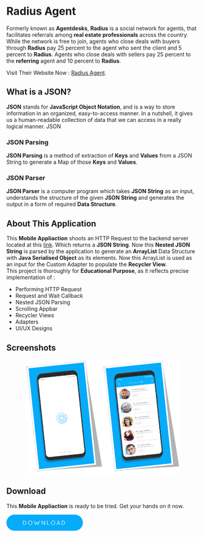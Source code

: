 # Radius Agent

Formerly known as **Agentdesks**, **Radius** is a social network for agents, that facilitates referrals among **real estate professionals** across the country. While the network is free to join, agents who close deals with buyers through **Radius** pay 25 percent to the agent who sent the client and 5 percent to **Radius**. Agents who close deals with sellers pay 25 percent to the **referring** agent and 10 percent to **Radius**.
  
Visit Their Website Now : [Radius Agent](http://radiusagent.com).

## What is a JSON? 

**JSON** stands for **JavaScript Object Notation**, and is a way to store information in an organized, easy-to-access manner. In a nutshell, it gives us a human-readable collection of data that we can access in a really logical manner. JSON

### JSON Parsing

**JSON Parsing** is a method of extraction of **Keys** and **Values** from a JSON String to generate a Map of those **Keys** and **Values**.

### JSON Parser

**JSON Parser** is a computer program which takes **JSON String** as an input, understands the structure of the given **JSON String** and generates the output in a form of required **Data Structure**.

## About This Application

This **Mobile Appliaction** shoots an HTTP Request to the backend server located at this [link](https://raw.githubusercontent.com/iranjith4/radius-intern-mobile/master/users.json). Which returns a **JSON String**. Now this **Nested JSON String** is parsed by the application to generate an **ArrayList** Data Structure with **Java Serialised Object** as its elements. Now this ArrayList is used as an input for the Custom Adapter to populate the **Recycler View**.    
This project is thoroughly for **Educational Purpose**, as it reflects precise implementation of :
  
- Performing HTTP Request
- Request and Wait Callback
- Nested JSON Parsing
- Scrolling Appbar
- Recycler Views
- Adapters
- UI/UX Designs

## Screenshots
<p align="center"><img src="Screenshots/s1.png" width="40%"><img src="Screenshots/s2.png" width="40%"></p>

## Download  
This **Mobile Appliaction** is ready to be tried. Get your hands on it now.  

[<img src="download_button.png" width="200">](Radius.apk?raw=true)
